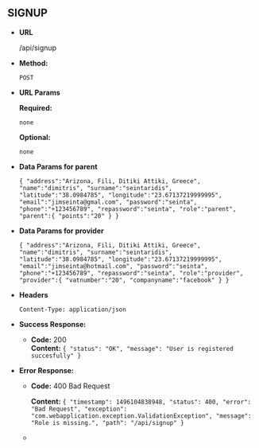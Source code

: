 **SIGNUP**
----

* **URL**

  /api/signup

* **Method:**

  `POST`

*  **URL Params**

   **Required:**

   `none`

   **Optional:**

   `none`

* **Data Params for parent**

  `{
"address":"Arizona, Fili, Ditiki Attiki, Greece",
"name":"dimitris",
"surname":"seintaridis",
"latitude":"38.0984785",
"longitude":"23.67137219999995",
"email":"jimseinta@gmal.com",
"password":"seinta",
"phone":"+123456789",
"repassword":"seinta",
"role":"parent",
"parent":{
	       "points":"20"
        }
}`

* **Data Params for provider**

  `{
"address":"Arizona, Fili, Ditiki Attiki, Greece",
"name":"dimitris",
"surname":"seintaridis",
"latitude":"38.0984785",
"longitude":"23.67137219999995",
"email":"jimseinta@hotmail.com",
"password":"seinta",
"phone":"+123456789",
"repassword":"seinta",
"role":"provider",
"provider":{
	       "vatnumber":"20",
	       "companyname":"facebook"
        }
}`

* **Headers**

    `Content-Type: application/json`


* **Success Response:**

  * **Code:** 200 <br />
    **Content:** `{
                    "status": "OK",
                    "message": "User is registered succesfully"
                  }`

* **Error Response:**

  * **Code:** 400 Bad Request

    **Content:** `{
                    "timestamp": 1496104838948,
                    "status": 400,
                    "error": "Bad Request",
                    "exception": "com.webapplication.exception.ValidationException",
                    "message": "Role is missing.",
                    "path": "/api/signup"
                    }`

  * 

